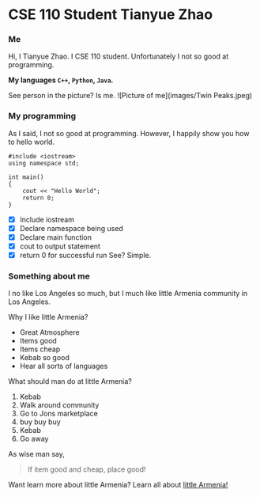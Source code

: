 # CSE 110 Student Tianyue Zhao
### Me
Hi, I Tianyue Zhao. I CSE 110 student. Unfortunately I not so good at programming. 

**My languages `C++`, `Python`, `Java`.**

See person in the picture? Is me.
![Picture of me](images/Twin Peaks.jpeg)

### My programming
As I said, I not so good at programming.
However, I happily show you how to hello world.
```
#include <iostream>
using namespace std;

int main()
{
    cout << "Hello World";
    return 0;
}
```
- [x] Include iostream
- [x] Declare namespace being used
- [x] Declare main function
- [x] cout to output statement
- [x] return 0 for successful run
See? Simple.

### Something about me
I no like Los Angeles so much, but I much like little Armenia community in Los Angeles.

Why I like little Armenia?
- Great Atmosphere
- Items good
- Items cheap
- Kebab so good
- Hear all sorts of languages

What should man do at little Armenia?
1. Kebab
2. Walk around community
3. Go to Jons marketplace
4. buy buy buy
5. Kebab
6. Go away

As wise man say,
> If item good and cheap, place good!

Want learn more about little Armenia? Learn all about [little Armenia!](https://www.google.com/url?sa=t&rct=j&q=&esrc=s&source=web&cd=&cad=rja&uact=8&ved=2ahUKEwjhw-2nvJnzAhXQpJ4KHXrOCRAQFnoECAkQAQ&url=https%3A%2F%2Fen.wikipedia.org%2Fwiki%2FLittle_Armenia%2C_Los_Angeles&usg=AOvVaw0f5daitdHbWuPp2BBkeU_L)